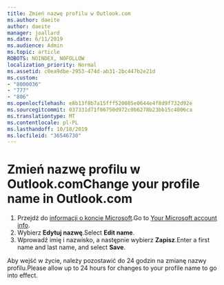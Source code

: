 ```yaml
---
title: Zmień nazwę profilu w Outlook.com
ms.author: daeite
author: daeite
manager: joallard
ms.date: 6/11/2019
ms.audience: Admin
ms.topic: article
ROBOTS: NOINDEX, NOFOLLOW
localization_priority: Normal
ms.assetid: c0ea9dbe-2953-474d-ab31-2bc447b2e21d
ms.custom:
- "8000036"
- "777"
- "806"
ms.openlocfilehash: e8b13f8b7a15fff520085e0644e4f8d9f732d92e
ms.sourcegitcommit: 037331d71f06750d972c0b6278b23bb15c4806ca
ms.translationtype: MT
ms.contentlocale: pl-PL
ms.lasthandoff: 10/18/2019
ms.locfileid: "36546730"
---
```

# <a name="change-your-profile-name-in-outlookcom"></a><span data-ttu-id="711c8-102">Zmień nazwę profilu w Outlook.com</span><span class="sxs-lookup"><span data-stu-id="711c8-102">Change your profile name in Outlook.com</span></span>

1. <span data-ttu-id="711c8-103">Przejdź do [informacji o koncie Microsoft](https://go.microsoft.com/fwlink/p/?linkid=860841).</span><span class="sxs-lookup"><span data-stu-id="711c8-103">Go to [Your Microsoft account info](https://go.microsoft.com/fwlink/p/?linkid=860841).</span></span>
2. <span data-ttu-id="711c8-104">Wybierz **Edytuj nazwę**.</span><span class="sxs-lookup"><span data-stu-id="711c8-104">Select **Edit name**.</span></span>
3. <span data-ttu-id="711c8-105">Wprowadź imię i nazwisko, a następnie wybierz **Zapisz**.</span><span class="sxs-lookup"><span data-stu-id="711c8-105">Enter a first name and last name, and select **Save**.</span></span>

<span data-ttu-id="711c8-106">Aby wejść w życie, należy pozostawić do 24 godzin na zmianę nazwy profilu.</span><span class="sxs-lookup"><span data-stu-id="711c8-106">Please allow up to 24 hours for changes to your profile name to go into effect.</span></span>
